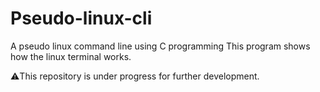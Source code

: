 # Pseudo-linux-cli
A pseudo linux command line using C programming
This program shows how the linux terminal works.

⚠️This repository is under progress for further
development.
